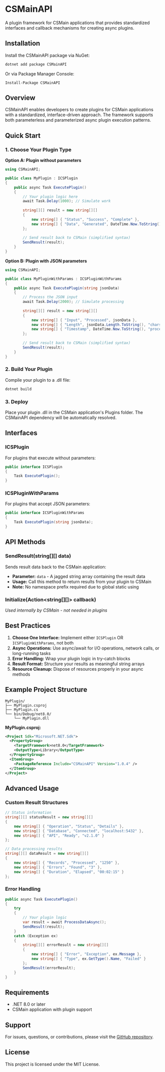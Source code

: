 # CSMainAPI

A plugin framework for CSMain applications that provides standardized interfaces and callback mechanisms for creating async plugins.

## Installation

Install the CSMainAPI package via NuGet:

```bash
dotnet add package CSMainAPI
```

Or via Package Manager Console:
```
Install-Package CSMainAPI
```

## Overview

CSMainAPI enables developers to create plugins for CSMain applications with a standardized, interface-driven approach. The framework supports both parameterless and parameterized async plugin execution patterns.

## Quick Start

### 1. Choose Your Plugin Type

**Option A: Plugin without parameters**
```csharp
using CSMainAPI;

public class MyPlugin : ICSPlugin
{
    public async Task ExecutePlugin()
    {
        // Your plugin logic here
        await Task.Delay(1000); // Simulate work
        
        string[][] result = new string[][]
        {
            new string[] { "Status", "Success", "Complete" },
            new string[] { "Data", "Generated", DateTime.Now.ToString() }
        };
        
        // Send result back to CSMain (simplified syntax)
        SendResult(result);
    }
}
```

**Option B: Plugin with JSON parameters**
```csharp
using CSMainAPI;

public class MyPluginWithParams : ICSPluginWithParams
{
    public async Task ExecutePlugin(string jsonData)
    {
        // Process the JSON input
        await Task.Delay(2000); // Simulate processing
        
        string[][] result = new string[][]
        {
            new string[] { "Input", "Processed", jsonData },
            new string[] { "Length", jsonData.Length.ToString(), "chars" },
            new string[] { "Timestamp", DateTime.Now.ToString(), "processed" }
        };
        
        // Send result back to CSMain (simplified syntax)
        SendResult(result);
    }
}
```

### 2. Build Your Plugin

Compile your plugin to a .dll file:

```bash
dotnet build
```

### 3. Deploy

Place your plugin .dll in the CSMain application's Plugins folder. The CSMainAPI dependency will be automatically resolved.

## Interfaces

### ICSPlugin
For plugins that execute without parameters:
```csharp
public interface ICSPlugin
{
    Task ExecutePlugin();
}
```

### ICSPluginWithParams
For plugins that accept JSON parameters:
```csharp
public interface ICSPluginWithParams
{
    Task ExecutePlugin(string jsonData);
}
```

## API Methods

### SendResult(string[][] data)
Sends result data back to the CSMain application:
- **Parameter:** `data` - A jagged string array containing the result data
- **Usage:** Call this method to return results from your plugin to CSMain
- **Note:** No namespace prefix required due to global static using

### Initialize(Action<string[][]> callback)
*Used internally by CSMain - not needed in plugins*

## Best Practices

1. **Choose One Interface:** Implement either `ICSPlugin` OR `ICSPluginWithParams`, not both
2. **Async Operations:** Use async/await for I/O operations, network calls, or long-running tasks
3. **Error Handling:** Wrap your plugin logic in try-catch blocks
4. **Result Format:** Structure your results as meaningful string arrays
5. **Resource Cleanup:** Dispose of resources properly in your async methods

## Example Project Structure

```
MyPlugin/
├── MyPlugin.csproj
├── MyPlugin.cs
└── bin/Debug/net8.0/
    └── MyPlugin.dll
```

**MyPlugin.csproj:**
```xml
<Project Sdk="Microsoft.NET.Sdk">
  <PropertyGroup>
    <TargetFramework>net8.0</TargetFramework>
    <OutputType>Library</OutputType>
  </PropertyGroup>
  <ItemGroup>
    <PackageReference Include="CSMainAPI" Version="1.0.4" />
  </ItemGroup>
</Project>
```

## Advanced Usage

### Custom Result Structures
```csharp
// Status information
string[][] statusResult = new string[][]
{
    new string[] { "Operation", "Status", "Details" },
    new string[] { "Database", "Connected", "localhost:5432" },
    new string[] { "API", "Ready", "v2.1.0" }
};

// Data processing results
string[][] dataResult = new string[][]
{
    new string[] { "Records", "Processed", "1250" },
    new string[] { "Errors", "Found", "3" },
    new string[] { "Duration", "Elapsed", "00:02:15" }
};
```

### Error Handling
```csharp
public async Task ExecutePlugin()
{
    try
    {
        // Your plugin logic
        var result = await ProcessDataAsync();
        SendResult(result);
    }
    catch (Exception ex)
    {
        string[][] errorResult = new string[][]
        {
            new string[] { "Error", "Exception", ex.Message },
            new string[] { "Type", ex.GetType().Name, "Failed" }
        };
        SendResult(errorResult);
    }
}
```

## Requirements

- .NET 8.0 or later
- CSMain application with plugin support

## Support

For issues, questions, or contributions, please visit the [GitHub repository](https://github.com/imartincei/CSPlugin).

## License

This project is licensed under the MIT License.
